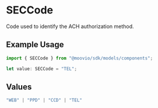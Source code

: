 # SECCode

Code used to identify the ACH authorization method.

## Example Usage

```typescript
import { SECCode } from "@moovio/sdk/models/components";

let value: SECCode = "TEL";
```

## Values

```typescript
"WEB" | "PPD" | "CCD" | "TEL"
```